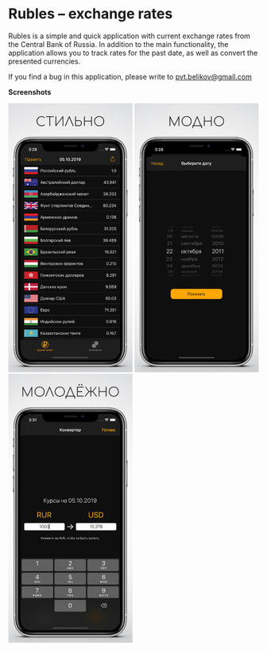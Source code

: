 # Rubles – exchange rates
Rubles is a simple and quick application with current exchange rates from the Central Bank of Russia. In addition to the main functionality, the application allows you to track rates for the past date, as well as convert the presented currencies.

If you find a bug in this application, please write to pvt.belikov@gmail.com

**Screenshots**

<img src="./assets/main.png" width="250" /> <img src="./assets/date.png" width="250" /> <img src="./assets/converter.png" width="250"/>

